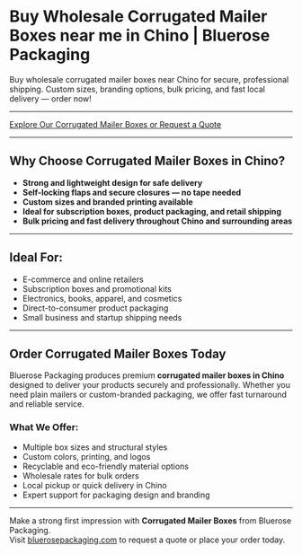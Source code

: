# Buy Wholesale Corrugated Mailer Boxes near me in Chino | Bluerose Packaging

Buy wholesale corrugated mailer boxes near Chino for secure, professional shipping. Custom sizes, branding options, bulk pricing, and fast local delivery — order now!

---

[Explore Our Corrugated Mailer Boxes or Request a Quote](https://www.bluerosepackaging.com/location/chino/)

---

## Why Choose Corrugated Mailer Boxes in Chino?

- **Strong and lightweight design for safe delivery**  
- **Self-locking flaps and secure closures — no tape needed**  
- **Custom sizes and branded printing available**  
- **Ideal for subscription boxes, product packaging, and retail shipping**  
- **Bulk pricing and fast delivery throughout Chino and surrounding areas**

---

## Ideal For:

- E-commerce and online retailers  
- Subscription boxes and promotional kits  
- Electronics, books, apparel, and cosmetics  
- Direct-to-consumer product packaging  
- Small business and startup shipping needs

---

## Order Corrugated Mailer Boxes Today

Bluerose Packaging produces premium **corrugated mailer boxes in Chino** designed to deliver your products securely and professionally. Whether you need plain mailers or custom-branded packaging, we offer fast turnaround and reliable service.

### What We Offer:

- Multiple box sizes and structural styles  
- Custom colors, printing, and logos  
- Recyclable and eco-friendly material options  
- Wholesale rates for bulk orders  
- Local pickup or quick delivery in Chino  
- Expert support for packaging design and branding

---

Make a strong first impression with **Corrugated Mailer Boxes** from Bluerose Packaging.  
Visit [bluerosepackaging.com](https://www.bluerosepackaging.com/product-category/boxes/) to request a quote or place your order today.

